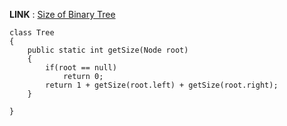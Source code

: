 

**LINK** : [Size of Binary Tree](https://practice.geeksforgeeks.org/problems/size-of-binary-tree/1)

```
class Tree
{
	public static int getSize(Node root)
	{
	    if(root == null)
	        return 0;
	    return 1 + getSize(root.left) + getSize(root.right);
    }
    
}
```
